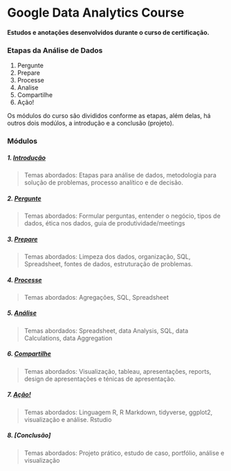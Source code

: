 # Google Data Analytics Course
#### Estudos e anotações desenvolvidos durante o curso de certificação.

### Etapas da Análise de Dados
 
 1. Pergunte
 2. Prepare
 3. Processe
 4. Analise
 5. Compartilhe
 6. Ação!
   
Os módulos do curso são divididos conforme as etapas, além delas, há outros dois modúlos, a introdução e a conclusão (projeto).

### Módulos
##### 1. [Introdução](https://github.com/matheusbuniotto/Google-Data-Analytics-Certification/blob/master/M%C3%B3dulos/introdu%C3%A7%C3%A3o.md)
> Temas abordados: Etapas para análise de dados, metodologia para solução de problemas, processo analítico e de decisão.
##### 2. [Pergunte](https://github.com/matheusbuniotto/Google-Data-Analytics-Certification/blob/master/M%C3%B3dulos/pergunte.md)
> Temas abordados: Formular perguntas, entender o negócio, tipos de dados, ética nos dados, guia de produtividade/meetings

##### 3. [Prepare](https://github.com/matheusbuniotto/Google-Data-Analytics-Certification/blob/master/M%C3%B3dulos/prepare.md)
> Temas abordados: Limpeza dos dados, organização, SQL, Spreadsheet, fontes de dados, estruturação de problemas.

##### 4. [Processe](https://github.com/matheusbuniotto/Google-Data-Analytics-Certification/blob/master/M%C3%B3dulos/processe.md)
> Temas abordados: Agregações, SQL, Spreadsheet 
##### 5. [Análise](https://github.com/matheusbuniotto/Google-Data-Analytics-Certification/blob/265005eab035083a4e1ddd4c161cfcd363f38ca0/M%C3%B3dulos/analise.md)
> Temas abordados: Spreadsheet, data Analysis, SQL, data Calculations, 
data Aggregation
##### 6. [Compartilhe](https://github.com/matheusbuniotto/Google-Data-Analytics-Certification/blob/master/M%C3%B3dulos/visualiza%C3%A7%C3%A3o_dados.md)
> Temas abordados: Visualização, tableau, apresentações, reports, design de apresentações e ténicas de apresentação. 

##### 7. [Ação!](https://github.com/matheusbuniotto/Google-Data-Analytics-Certification/blob/master/M%C3%B3dulos/R%20Programming.md)
> Temas abordados: Linguagem R, R Markdown, tidyverse, ggplot2, visualização e análise.
Rstudio
##### 8. [Conclusão]
> Temas abordados: Projeto prático, estudo de caso, portfólio, análise e visualização
